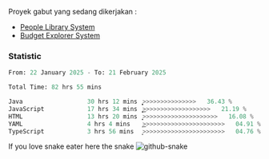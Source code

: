 Proyek gabut yang sedang dikerjakan :
  - [People Library System](https://github.com/putra4648/people-library-system)
  - [Budget Explorer System](https://gitlab.com/gabut1015701/budget-explorer)

### Statistic
<!--START_SECTION:waka-->

```python
From: 22 January 2025 - To: 21 February 2025

Total Time: 82 hrs 55 mins

Java                  30 hrs 12 mins  ͎͎͎͎͎͎͎͎͎͙>>>>>>>>>>>>>>>   36.43 %
JavaScript            17 hrs 34 mins  ͎͎͎͎͎͜>>>>>>>>>>>>>>>>>>>   21.19 %
HTML                  13 hrs 20 mins  ͎͎͎͎>>>>>>>>>>>>>>>>>>>>>   16.08 %
YAML                  4 hrs 4 mins    ͎͜>>>>>>>>>>>>>>>>>>>>>>>   04.91 %
TypeScript            3 hrs 56 mins   ͎͕>>>>>>>>>>>>>>>>>>>>>>>   04.76 %
```

<!--END_SECTION:waka-->

If you love snake eater here the snake 
<picture>
  <source media="(prefers-color-scheme: dark)" srcset="https://github.com/pradana4648/pradana4648/blob/c0566a83ca6ea5f2e46bab00e717c4c82b4b5c4c/github-contribution-grid-snake-dark.svg" />
  <source media="(prefers-color-scheme: light)" srcset="https://github.com/pradana4648/pradana4648/blob/c0566a83ca6ea5f2e46bab00e717c4c82b4b5c4c/github-contribution-grid-snake.svg" />
  <img alt="github-snake" src="https://github.com/pradana4648/pradana4648/blob/c0566a83ca6ea5f2e46bab00e717c4c82b4b5c4c/github-contribution-grid-snake.svg" />
</picture>
